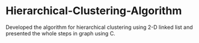 # Hierarchical-Clustering-Algorithm

Developed the algorithm for hierarchical clustering using 2-D linked list and presented the whole steps in graph using C.
